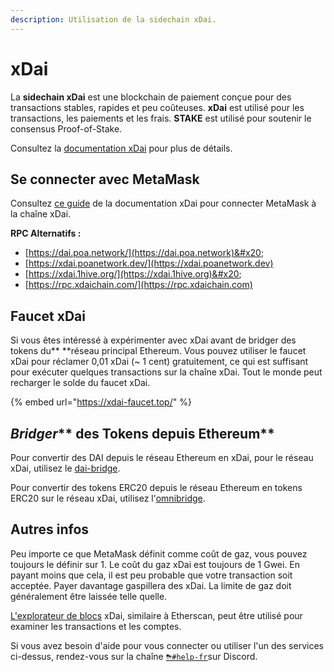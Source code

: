 ```yaml
---
description: Utilisation de la sidechain xDai.
---
```


# xDai

La **sidechain xDai** est une blockchain de paiement conçue pour des transactions stables, rapides et peu coûteuses. **xDai** est utilisé pour les transactions, les paiements et les frais. **STAKE** est utilisé pour soutenir le consensus Proof-of-Stake.

Consultez la [documentation xDai](https://www.xdaichain.com) pour plus de détails.

## **Se connecter avec MetaMask**

Consultez [ce guide](https://www.xdaichain.com/for-users/wallets/metamask/metamask-setup) de la documentation xDai pour connecter MetaMask à la chaîne xDai.

**RPC Alternatifs :**

* [https://dai.poa.network/](https://dai.poa.network)&#x20;
* [https://xdai.poanetwork.dev/](https://xdai.poanetwork.dev) &#x20;
* [https://xdai.1hive.org/](https://xdai.1hive.org)&#x20;
* [https://rpc.xdaichain.com/](https://rpc.xdaichain.com)

## Faucet xDai

Si vous êtes intéressé à expérimenter avec xDai avant de bridger des tokens du** **réseau principal Ethereum. Vous pouvez utiliser le faucet xDai pour réclamer 0,01 xDai (\~ 1 cent) gratuitement, ce qui est suffisant pour exécuter quelques transactions sur la chaîne xDai. Tout le monde peut recharger le solde du faucet xDai.

{% embed url="https://xdai-faucet.top/" %}

## _**Bridger**_** des Tokens depuis Ethereum**

Pour convertir des DAI depuis le réseau Ethereum en xDai, pour le réseau xDai, utilisez le [dai-bridge](https://dai-bridge.poa.network).

Pour convertir des tokens ERC20 depuis le réseau Ethereum en tokens ERC20 sur le réseau xDai, utilisez l'[omnibridge](https://xdai-omnibridge.web.app).

## **Autres infos**

Peu importe ce que MetaMask définit comme coût de gaz, vous pouvez toujours le définir sur 1. Le coût du gaz xDai est toujours de 1 Gwei. En payant moins que cela, il est peu probable que votre transaction soit acceptée. Payer davantage gaspillera des xDai. La limite de gaz doit généralement être laissée telle quelle.

[L'explorateur de blocs](https://blockscout.com/poa/xdai) xDai, similaire à Etherscan, peut être utilisé pour examiner les transactions et les comptes.

Si vous avez besoin d'aide pour vous connecter ou utiliser l'un des services ci-dessus, rendez-vous sur la chaîne [`⛈#help-fr`](https://discord.gg/3AjG7XvRJZ)sur Discord.
